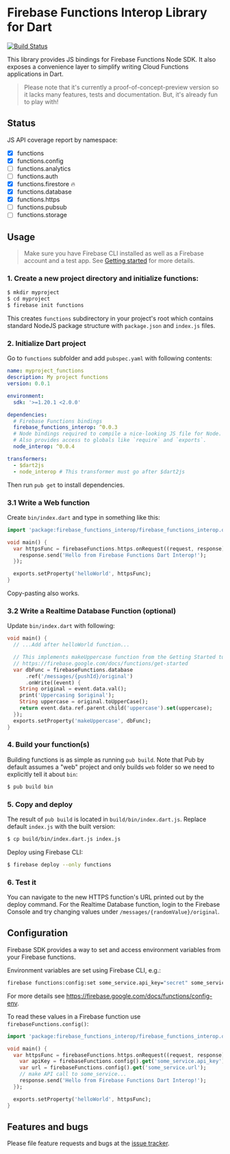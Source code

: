 # Firebase Functions Interop Library for Dart

[![Build Status](https://travis-ci.org/pulyaevskiy/firebase-functions-interop.svg?branch=master)](https://travis-ci.org/pulyaevskiy/firebase-functions-interop)

This library provides JS bindings for Firebase Functions Node SDK.
It also exposes a convenience layer to simplify writing Cloud Functions
applications in Dart.

> Please note that it's currently a proof-of-concept-preview version so it lacks
> many features, tests and documentation. But, it's already fun to play with!

## Status

JS API coverage report by namespace:

- [x] functions
- [x] functions.config
- [ ] functions.analytics
- [ ] functions.auth
- [x] functions.firestore :fire:
- [x] functions.database
- [x] functions.https
- [ ] functions.pubsub
- [ ] functions.storage

## Usage

> Make sure you have Firebase CLI installed as well as a Firebase account
> and a test app.
> See [Getting started](https://firebase.google.com/docs/functions/get-started)
> for more details.

### 1. Create a new project directory and initialize functions:

```bash
$ mkdir myproject
$ cd myproject
$ firebase init functions
```

This creates `functions` subdirectory in your project's root which contains
standard NodeJS package structure with `package.json` and `index.js` files.

### 2. Initialize Dart project

Go to `functions` subfolder and add `pubspec.yaml` with following contents:

```yaml
name: myproject_functions
description: My project functions
version: 0.0.1

environment:
  sdk: '>=1.20.1 <2.0.0'

dependencies:
  # Firebase Functions bindings
  firebase_functions_interop: ^0.0.3
  # Node bindings required to compile a nice-looking JS file for Node.
  # Also provides access to globals like `require` and `exports`.
  node_interop: ^0.0.4

transformers:
  - $dart2js
  - node_interop # This transformer must go after $dart2js
```

Then run `pub get` to install dependencies.

### 3.1 Write a Web function

Create `bin/index.dart` and type in something like this:

```dart
import 'package:firebase_functions_interop/firebase_functions_interop.dart';

void main() {
  var httpsFunc = firebaseFunctions.https.onRequest((request, response) {
    response.send('Hello from Firebase Functions Dart Interop!');
  });

  exports.setProperty('helloWorld', httpsFunc);
}
```

Copy-pasting also works.

### 3.2 Write a Realtime Database Function (optional)

Update `bin/index.dart` with following:

```dart
void main() {
  // ...Add after helloWorld function...

  // This implements makeUppercase function from the Getting Started tutorial:
  // https://firebase.google.com/docs/functions/get-started
  var dbFunc = firebaseFunctions.database
      .ref('/messages/{pushId}/original')
      .onWrite((event) {
    String original = event.data.val();
    print('Uppercasing $original');
    String uppercase = original.toUpperCase();
    return event.data.ref.parent.child('uppercase').set(uppercase);
  });
  exports.setProperty('makeUppercase', dbFunc);
}
```

### 4. Build your function(s)

Building functions is as simple as running `pub build`. Note that Pub by
default assumes a "web" project and only builds `web` folder so we need
to explicitly tell it about `bin`:

```bash
$ pub build bin
```

### 5. Copy and deploy

The result of `pub build` is located in `build/bin/index.dart.js`. Replace
default `index.js` with the built version:

```bash
$ cp build/bin/index.dart.js index.js
```

Deploy using Firebase CLI:

```bash
$ firebase deploy --only functions
```

### 6. Test it

You can navigate to the new HTTPS function's URL printed out by the deploy command.
For the Realtime Database function, login to the Firebase Console and try
changing values under `/messages/{randomValue}/original`.

## Configuration

Firebase SDK provides a way to set and access environment variables from
your Firebase functions.

Environment variables are set using Firebase CLI, e.g.:

```bash
firebase functions:config:set some_service.api_key="secret" some_service.url="https://api.example.com"
```

For more details see https://firebase.google.com/docs/functions/config-env.

To read these values in a Firebase function use `firebaseFunctions.config()`:

```dart
import 'package:firebase_functions_interop/firebase_functions_interop.dart';

void main() {
  var httpsFunc = firebaseFunctions.https.onRequest((request, response) {
    var apiKey = firebaseFunctions.config().get('some_service.api_key');
    var url = firebaseFunctions.config().get('some_service.url');
    // make API call to some_service...
    response.send('Hello from Firebase Functions Dart Interop!');
  });

  exports.setProperty('helloWorld', httpsFunc);
}
```


## Features and bugs

Please file feature requests and bugs at the [issue tracker][tracker].

[tracker]: https://github.com/pulyaevskiy/firebase-functions-interop/issues/new
